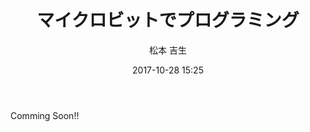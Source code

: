 ﻿---
title: マイクロビットでプログラミング
description: "マイクロビットでプログラミング"
date: 2017-10-28 15:25
sessionlevel: 50
author: "松本 吉生"
category: sessions
---
Comming Soon!!
